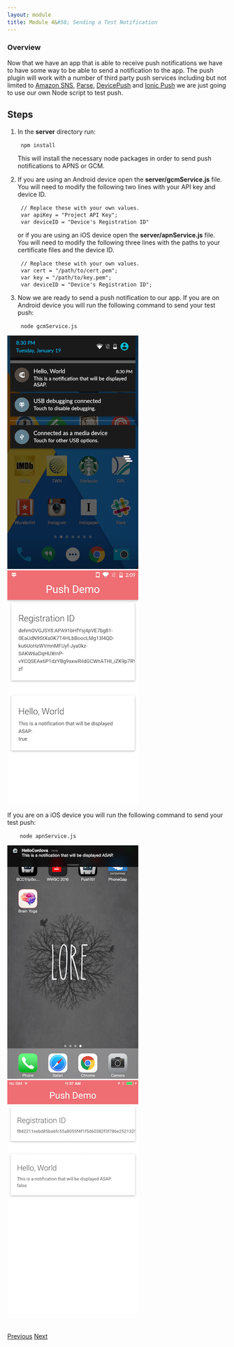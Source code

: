 ```yaml
---
layout: module
title: Module 4&#58; Sending a Test Notification
---
```


### Overview
Now that we have an app that is able to receive push notifications we have to have some way to be able to send a notification to the app. The push plugin will work with a number of third party push services including but not limited to [Amazon SNS](https://aws.amazon.com/sns/?sc_channel=PS&sc_campaign=acquisition_CA&sc_publisher=google&sc_medium=sns_b&sc_content=sns_e&sc_detail=amazon%20sns&sc_category=sns&sc_segment=64743194096&sc_matchtype=e&sc_country=CA&s_kwcid=AL!4422!3!64743194096!e!!g!!amazon%20sns&ef_id=VFewPgAAAJQIwLbC:20160121142959:s), [Parse](http://parse.com/), [DevicePush](http://www.devicepush.com/) and [Ionic Push](https://apps.ionic.io/landing/push) we are just going to use our own Node script to test push.

## Steps
1. In the **server** directory run:

        npm install

   This will install the necessary node packages in order to send push notifications to APNS or GCM.

2. If you are using an Android device open the **server/gcmService.js** file. You will need to modify the following two lines with your API key and device ID.

        // Replace these with your own values.
        var apiKey = "Project API Key";
        var deviceID = "Device's Registration ID"

   or if you are using an iOS device open the **server/apnService.js** file. You will need to modify the following three lines with the paths to your certificate files and the device ID.

        // Replace these with your own values.
        var cert = "/path/to/cert.pem";
        var key = "/path/to/key.pem";
        var deviceID = "Device's Registration ID";

3. Now we are ready to send a push notification to our app. If you are on Android device you will run the following command to send your test push:

        node gcmService.js

<img class="screenshot" src="images/push2.png"/>
<img class="screenshot" src="images/push3.png"/>

   If you are on a iOS device you will run the following command to send your test push:

        node apnService.js

<img class="screenshot" src="images/push2-ios.png"/>
<img class="screenshot" src="images/push3-ios.png"/>

<div class="row" style="margin-top:40px;">
<div class="col-sm-12">
<a href="module3.html" class="btn btn-default"><i class="glyphicon glyphicon-chevron-left"></i> Previous</a>
<a href="module5.html" class="btn btn-default pull-right">Next <i class="glyphicon
glyphicon-chevron-right"></i></a>
</div>
</div>
